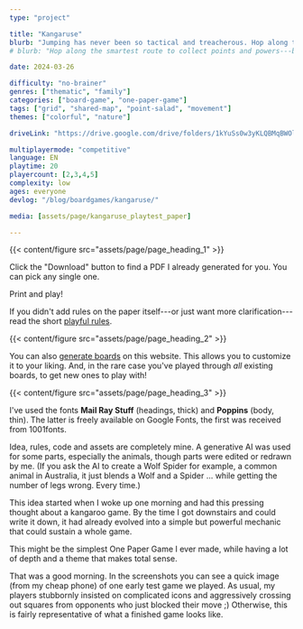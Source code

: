 ```yaml
---
type: "project"

title: "Kangaruse"
blurb: "Jumping has never been so tactical and treacherous. Hop along the smartest route to collect the most points before your opponents stamped the whole brushland to dust."
# blurb: "Hop along the smartest route to collect points and powers---before your opponents blocked all your desired jumps."

date: 2024-03-26

difficulty: "no-brainer"
genres: ["thematic", "family"]
categories: ["board-game", "one-paper-game"]
tags: ["grid", "shared-map", "point-salad", "movement"]
themes: ["colorful", "nature"]

driveLink: "https://drive.google.com/drive/folders/1kYuSs0w3yKLQBMqBWOlS4ZzGUY32vrHB"

multiplayermode: "competitive"
language: EN
playtime: 20
playercount: [2,3,4,5]
complexity: low
ages: everyone
devlog: "/blog/boardgames/kangaruse/"

media: [assets/page/kangaruse_playtest_paper]

---
```


<!--- HEADING 1 --->
{{< content/figure src="assets/page/page_heading_1" >}}

Click the "Download" button to find a PDF I already generated for you. You can pick any single one.

Print and play!

If you didn't add rules on the paper itself---or just want more clarification---read the short [playful rules](rules).

<!--- HEADING 2 --->
{{< content/figure src="assets/page/page_heading_2" >}}

You can also [generate boards](board) on this website. This allows you to customize it to your liking. And, in the rare case you've played through _all_ existing boards, to get new ones to play with!

<!--- HEADING 3 --->
{{< content/figure src="assets/page/page_heading_3" >}}

I've used the fonts **Mail Ray Stuff** (headings, thick) and **Poppins** (body, thin). The latter is freely available on Google Fonts, the first was received from 1001fonts.

Idea, rules, code and assets are completely mine. A generative AI was used for some parts, especially the animals, though parts were edited or redrawn by me. (If you ask the AI to create a Wolf Spider for example, a common animal in Australia, it just blends a Wolf and a Spider ... while getting the number of legs wrong. Every time.)

This idea started when I woke up one morning and had this pressing thought about a kangaroo game. By the time I got downstairs and could write it down, it had already evolved into a simple but powerful mechanic that could sustain a whole game.

This might be the simplest One Paper Game I ever made, while having a lot of depth and a theme that makes total sense. 

That was a good morning. In the screenshots you can see a quick image (from my cheap phone) of one early test game we played.
As usual, my players stubbornly insisted on complicated icons and aggressively crossing out squares from opponents who just blocked their move ;) Otherwise, this is fairly representative of what a finished game looks like.